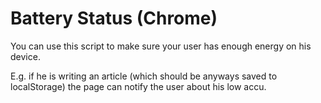 # Battery Status (Chrome)

You can use this script to make sure your user has enough energy on his device.

E.g. if he is writing an article (which should be anyways saved to localStorage) the page can notify the user about his low accu.
